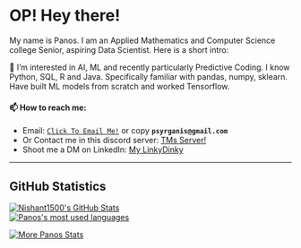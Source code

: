 # OP! Hey there!

My name is Panos. I am an Applied Mathematics and Computer Science college Senior, aspiring Data Scientist. Here is a short intro:

👀 I’m interested in AI, ML and recently particularly Predictive Coding. I know Python, SQL, R and Java. Specifically familiar with pandas, numpy, sklearn. Have built ML models from scratch and worked Tensorflow.
#### 📫 How to reach me:
- Email: [`Click To Email Me!`](mailto:psyrganis@gmail.com) or copy **`psyrganis@gmail.com`**
- Or Contact me in this discord server: [TMs Server!](https://discord.gg/5Sp4nuBz)
- Shoot me a DM on LinkedIn: [My LinkyDinky](https://www.linkedin.com/in/panossyr)


---
## GitHub Statistics
[![Nishant1500's GitHub Stats](https://github-readme-stats.vercel.app/api?username=psyrgkan&show_icons=true&theme=radical)](https://github.com/psyrgkan?tab=overview)
<br>
<a href="https://github.com/psyrgkan?tab=overview">
<img align="center" alt="Panos's most used languages" src="https://github-readme-stats.vercel.app/api/top-langs/?username=psyrgkan&layout=compact&langs_count=9&theme=radical&exclude_repo=Optifine-Mod-Coder-Pack-1.16.1,Projects"/>
<p><img align="center" src="https://github-readme-streak-stats.herokuapp.com/?user=psyrgkan&theme=radical" alt="More Panos Stats" /></p>
</a>
